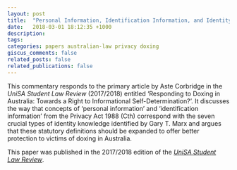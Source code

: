 ```yaml
---
layout: post
title:  "Personal Information, Identification Information, and Identity Knowledge"
date:   2018-03-01 18:12:35 +1000
description:
tags:
categories: papers australian-law privacy doxing
giscus_comments: false
related_posts: false
related_publications: false
---
```


This commentary responds to the primary article by Aste Corbridge in the *UniSA Student Law Review* (2017/2018) entitled ‘Responding to Doxing in Australia: Towards a Right to Informational Self-Determination?’. It discusses the way that concepts of ‘personal information’ and ‘identification information’ from the Privacy Act 1988 (Cth) correspond with the seven crucial types of identity knowledge identified by Gary T. Marx and argues that these statutory definitions should be expanded to offer better protection to victims of doxing in Australia.

This paper was published in the 2017/2018 edition of the [*UniSA Student Law Review*](
https://www.ojs.unisa.edu.au/index.php/uslr/issue/view/182).
